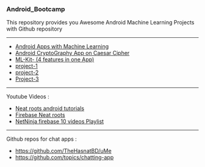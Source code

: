 ### Android_Bootcamp
This repository provides you Awesome Android Machine Learning Projects with Github repository

----
* [Android Apps with Machine Learning](https://github.com/fritzlabs/Awesome-Mobile-Machine-Learning)
* [Android CryptoGraphy App on Caesar Cipher](https://www.geeksforgeeks.org/encryption-and-decryption-application-in-android-using-caesar-cipher-algorithm/)
* [ML-Kit- (4 features in one App)](https://github.com/the-dagger/MLKitAndroid)
* [project-1](https://medium.com/coding-blocks/google-lens-firebase-54d34d7e1505)
* [project-2](https://heartbeat.comet.ml/implementing-ml-kits-smart-reply-api-in-an-android-app-d031183764b7)
* [Project-3](https://heartbeat.comet.ml/creating-an-offline-translation-android-app-using-firebase-ml-kit-d7d0fc5d8813)

----
Youtube Videos :  
* [Neat roots android tutorials](https://www.youtube.com/watch?v=OcT22kdNFvA)
* [Firebase Neat roots](https://www.youtube.com/watch?v=b1bGrWrx5Mo)
* [NetNinja firebase 10 videos Playlist](https://www.youtube.com/watch?v=4d-gIPGzmK4&list=PL4cUxeGkcC9itfjle0ji1xOZ2cjRGY_WB&index=1)

----
Github repos for chat apps :
* https://github.com/TheHasnatBD/uMe
* https://github.com/topics/chatting-app
